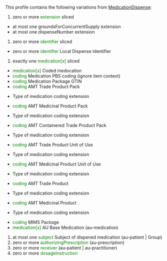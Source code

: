 This profile contains the following variations from [MedicationDispense](http://hl7.org/fhir/STU3/MedicationDispense):

1. zero or more <span style='color:green'> extension </span>  sliced
- at most one groundsForConcurrentSupply extension
- at most one dispenseNumber extension
1. zero or more <span style='color:green'> identifier </span>  sliced
* zero or more <span style='color:green'> identifier </span> Local Dispense Identifier
1. exactly one <span style='color:green'> medication[x] </span>  sliced
*  <span style='color:green'> medication[x] </span> Coded medocation
*  <span style='color:green'> coding </span> Medication PBS coding (ignore item context)
*  <span style='color:green'> coding </span> Medication Package GTIN
*  <span style='color:green'> coding </span> AMT Trade Product Pack
  -  Type of medication coding extension

*  <span style='color:green'> coding </span> AMT Medicinal Product Pack
  -  Type of medication coding extension

*  <span style='color:green'> coding </span> AMT Containered Trade Product Pack
  -  Type of medication coding extension
  
*  <span style='color:green'> coding </span> AMT Trade Product Unit of Use
  -  Type of medication coding extension
  
*  <span style='color:green'> coding </span> AMT Medicinal Product Unit of Use
  -  Type of medication coding extension
  
*  <span style='color:green'> coding </span> AMT Trade Product
  -  Type of medication coding extension
  
*  <span style='color:green'> coding </span> AMT Medicinal Product
  -  Type of medication coding extension
  
*  <span style='color:green'> coding </span> MIMS Package
*  <span style='color:green'> medication[x] </span> AU Base Medication (au-medication)
1. at most one <span style='color:green'> subject </span> Subject of dispened medication (au-patient \| Group)
1. zero or more <span style='color:green'> authorizingPrescription </span>  (au-prescription)
1. zero or more <span style='color:green'> receiver </span>  (au-patient \| au-practitioner)
1. zero or more <span style='color:green'> dosageInstruction </span> 